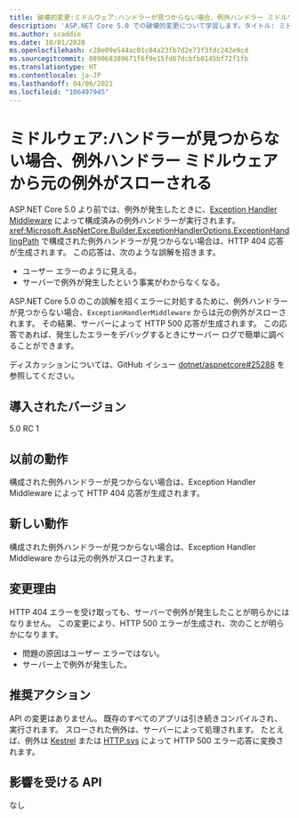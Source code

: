 ```yaml
---
title: 破壊的変更:ミドルウェア:ハンドラーが見つからない場合、例外ハンドラー ミドルウェアから元の例外がスローされる
description: 'ASP.NET Core 5.0 での破壊的変更について学習します。タイトル: ミドルウェア:ハンドラーが見つからない場合、例外ハンドラー ミドルウェアから元の例外がスローされる'
ms.author: scaddie
ms.date: 10/01/2020
ms.openlocfilehash: c28e09e544ac01c04a23fb7d2e73f3fdc242e9cd
ms.sourcegitcommit: 089068389671f6f9e15fd67dcbfb0145bf72f1fb
ms.translationtype: HT
ms.contentlocale: ja-JP
ms.lasthandoff: 04/06/2021
ms.locfileid: "106497945"
---
```

# <a name="middleware-exception-handler-middleware-throws-original-exception-if-handler-not-found"></a>ミドルウェア:ハンドラーが見つからない場合、例外ハンドラー ミドルウェアから元の例外がスローされる

ASP.NET Core 5.0 より前では、例外が発生したときに、[Exception Handler Middleware](xref:Microsoft.AspNetCore.Builder.ExceptionHandlerExtensions.UseExceptionHandler%2A) によって構成済みの例外ハンドラーが実行されます。 <xref:Microsoft.AspNetCore.Builder.ExceptionHandlerOptions.ExceptionHandlingPath> で構成された例外ハンドラーが見つからない場合は、HTTP 404 応答が生成されます。 この応答は、次のような誤解を招きます。

* ユーザー エラーのように見える。
* サーバーで例外が発生したという事実がわからなくなる。

ASP.NET Core 5.0 のこの誤解を招くエラーに対処するために、例外ハンドラーが見つからない場合、`ExceptionHandlerMiddleware` からは元の例外がスローされます。 その結果、サーバーによって HTTP 500 応答が生成されます。 この応答であれば、発生したエラーをデバッグするときにサーバー ログで簡単に調べることができます。

ディスカッションについては、GitHub イシュー [dotnet/aspnetcore#25288](https://github.com/dotnet/aspnetcore/issues/25288) を参照してください。

## <a name="version-introduced"></a>導入されたバージョン

5.0 RC 1

## <a name="old-behavior"></a>以前の動作

構成された例外ハンドラーが見つからない場合は、Exception Handler Middleware によって HTTP 404 応答が生成されます。

## <a name="new-behavior"></a>新しい動作

構成された例外ハンドラーが見つからない場合は、Exception Handler Middleware からは元の例外がスローされます。

## <a name="reason-for-change"></a>変更理由

HTTP 404 エラーを受け取っても、サーバーで例外が発生したことが明らかにはなりません。 この変更により、HTTP 500 エラーが生成され、次のことが明らかになります。

* 問題の原因はユーザー エラーではない。
* サーバー上で例外が発生した。

## <a name="recommended-action"></a>推奨アクション

API の変更はありません。 既存のすべてのアプリは引き続きコンパイルされ、実行されます。 スローされた例外は、サーバーによって処理されます。 たとえば、例外は [Kestrel](/aspnet/core/fundamentals/servers/kestrel) または [HTTP.sys](/aspnet/core/fundamentals/servers/httpsys) によって HTTP 500 エラー応答に変換されます。

## <a name="affected-apis"></a>影響を受ける API

なし

<!--

### Category

ASP.NET Core

### Affected APIs

Not detectable via API analysis

-->

